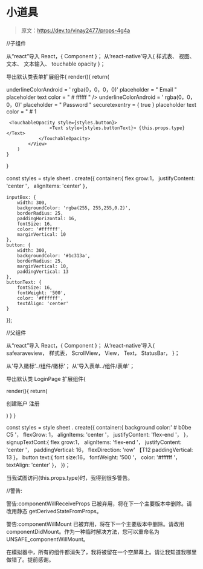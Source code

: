 # 小道具

> 原文：<https://dev.to/vinay2477/props-4g4a>

//子组件

从“react”导入 React，{ Component }；
从‘react-native’导入{
样式表、
视图、
文本、
文本输入、
touchable opacity
}；

导出默认类表单扩展组件{
render(){
return(

underlineColorAndroid = ' rgba(0，0，0，0)'
placeholder = " Email "
placeholder text color = " # ffffff "
/>
underlineColorAndroid = ' rgba(0，0，0，0)'
placeholder = " Password "
securetexentry = { true }
placeholder text color = " # 1

```
 <TouchableOpacity style={styles.button}>
                <Text style={styles.buttonText}> {this.props.type} </Text>
            </TouchableOpacity>
        </View>
    )
} 
```

}

const styles = style sheet . create({
container:{
flex grow:1，
justifyContent: 'center '，
alignItems: 'center'
}，

```
inputBox: {
    width: 300,
    backgroundColor: 'rgba(255, 255,255,0.2)',
    borderRadius: 25,
    paddingHorizontal: 16,
    fontSize: 16,
    color: '#ffffff',
    marginVertical: 10
},
button: {
    width: 300,
    backgroundColor: '#1c313a',
    borderRadius: 25,
    marginVertical: 10,
    paddingVertical: 13
},
buttonText: {
    fontSize: 16,
    fontWeight: '500',
    color: '#ffffff',
    textAlign: 'center'
} 
```

});

//父组件

从“react”导入 React，{ Component }；
从‘react-native’导入{
safearaveview，
样式表，
ScrollView，
View，
Text，
StatusBar，
}；

从'导入徽标'../组件/徽标'；
从'导入表单../组件/表单'；

导出默认类 LoginPage 扩展组件{

render(){
return(

创建账户
注册

)
}
}

const styles = style sheet . create({
container:{
background color:' # b0be C5 '，
flexGrow: 1，
alignItems: 'center '，
justifyContent: 'flex-end '，
}，
signupTextCont:{
flex grow:1，
alignItems: 'flex-end '，
justifyContent: 'center '，
paddingVertical: 16，
flexDirection: 'row' 【T12
paddingVertical: 13
}，
button text:{
font size:16，
fontWeight: '500 '，
color: '#ffffff '，
textAlign: 'center'
}，
})；

当我试图访问{this.props.type}时，我得到很多警告。

//警告:

警告:componentWillReceiveProps 已被弃用，将在下一个主要版本中删除。请改用静态 getDerivedStateFromProps。

警告:componentWillMount 已被弃用，将在下一个主要版本中删除。请改用 componentDidMount。作为一种临时解决方法，您可以重命名为 UNSAFE_componentWillMount。

在模拟器中，所有的组件都消失了，我将被留在一个空屏幕上。请让我知道我哪里做错了。提前感谢。